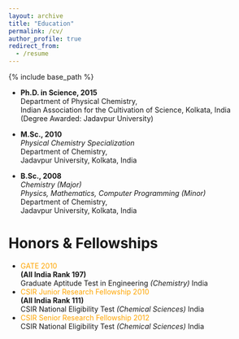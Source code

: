 ```yaml
---
layout: archive
title: "Education"
permalink: /cv/
author_profile: true
redirect_from:
  - /resume
---
```


{% include base_path %}

* **Ph.D. in Science, 2015** \
  Department of Physical Chemistry, \
  Indian Association for the Cultivation of Science, Kolkata, India \
  (Degree Awarded: Jadavpur University) 
  

* **M.Sc., 2010** \
  *Physical Chemistry Specialization* \
  Department of Chemistry, \
  Jadavpur University, Kolkata, India 


* **B.Sc., 2008** \
  *Chemistry (Major)* \
  *Physics, Mathematics, Computer Programming (Minor)* \
  Department of Chemistry, \
  Jadavpur University, Kolkata, India

# Honors & Fellowships

* <font color="orange">GATE 2010</font>  
**(All India Rank 197)**  
Graduate Aptitude Test in Engineering *(Chemistry)* India  
* <font color="orange">CSIR Junior Research Fellowship 2010</font>  
**(All India Rank 111)**  
CSIR National Eligibility Test *(Chemical Sciences)* India
* <font color="orange">CSIR Senior Research Fellowship 2012</font>    
CSIR National Eligibility Test *(Chemical Sciences)* India

